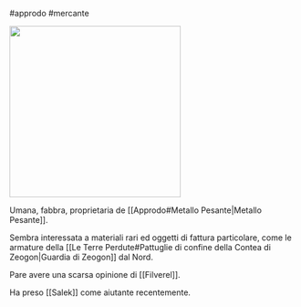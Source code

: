 #approdo #mercante 

<img width=300 src="https://i.pinimg.com/564x/df/88/66/df88662fa003c2f6f75ab60194b63d82.jpg">

Umana, fabbra, proprietaria de [[Approdo#Metallo Pesante|Metallo Pesante]].

Sembra interessata a materiali rari ed oggetti di fattura particolare, come le armature della [[Le Terre Perdute#Pattuglie di confine della Contea di Zeogon|Guardia di Zeogon]] dal Nord.

Pare avere una scarsa opinione di [[Filverel]].

Ha preso [[Salek]] come aiutante recentemente.
